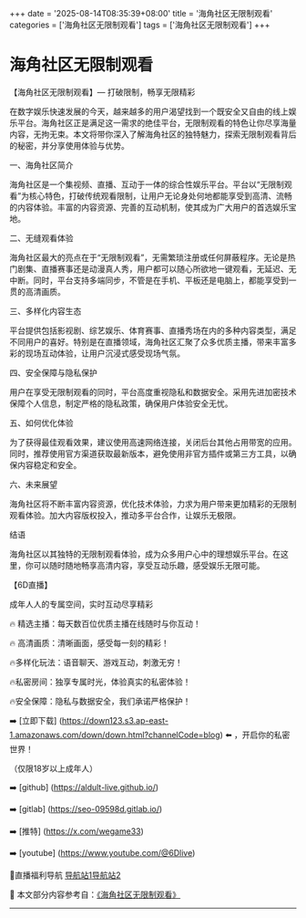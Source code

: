 +++
date = '2025-08-14T08:35:39+08:00'
title = '海角社区无限制观看'
categories = ['海角社区无限制观看']
tags = ['海角社区无限制观看']
+++

# 海角社区无限制观看

【海角社区无限制观看】— 打破限制，畅享无限精彩

在数字娱乐快速发展的今天，越来越多的用户渴望找到一个既安全又自由的线上娱乐平台。海角社区正是满足这一需求的绝佳平台，无限制观看的特色让你尽享海量内容，无拘无束。本文将带你深入了解海角社区的独特魅力，探索无限制观看背后的秘密，并分享使用体验与优势。

一、海角社区简介

海角社区是一个集视频、直播、互动于一体的综合性娱乐平台。平台以“无限制观看”为核心特色，打破传统观看限制，让用户无论身处何地都能享受到高清、流畅的内容体验。丰富的内容资源、完善的互动机制，使其成为广大用户的首选娱乐宝地。

二、无缝观看体验

海角社区最大的亮点在于“无限制观看”，无需繁琐注册或任何屏蔽程序。无论是热门剧集、直播赛事还是动漫真人秀，用户都可以随心所欲地一键观看，无延迟、无中断。同时，平台支持多端同步，不管是在手机、平板还是电脑上，都能享受到一贯的高清画质。

三、多样化内容生态

平台提供包括影视剧、综艺娱乐、体育赛事、直播秀场在内的多种内容类型，满足不同用户的喜好。特别是在直播领域，海角社区汇聚了众多优质主播，带来丰富多彩的现场互动体验，让用户沉浸式感受现场气氛。

四、安全保障与隐私保护

用户在享受无限制观看的同时，平台高度重视隐私和数据安全。采用先进加密技术保障个人信息，制定严格的隐私政策，确保用户体验安全无忧。

五、如何优化体验

为了获得最佳观看效果，建议使用高速网络连接，关闭后台其他占用带宽的应用。同时，推荐使用官方渠道获取最新版本，避免使用非官方插件或第三方工具，以确保内容稳定和安全。

六、未来展望

海角社区将不断丰富内容资源，优化技术体验，力求为用户带来更加精彩的无限制观看体验。加大内容版权投入，推动多平台合作，让娱乐无极限。

结语

海角社区以其独特的无限制观看体验，成为众多用户心中的理想娱乐平台。在这里，你可以随时随地畅享高清内容，享受互动乐趣，感受娱乐无限可能。

【6D直播】

成年人人的专属空间，实时互动尽享精彩

🔥 精选主播：每天数百位优质主播在线随时与你互动！

🔥 高清画质：清晰画面，感受每一刻的精彩！

🔥多样化玩法：语音聊天、游戏互动，刺激无穷！

🔥私密房间：独享专属时光，体验真实的私密体验！

🔥安全保障：隐私与数据安全，我们承诺严格保护！

➡️ [立即下载] (https://down123.s3.ap-east-1.amazonaws.com/down/down.html?channelCode=blog) ⬅️ ，开启你的私密世界！

（仅限18岁以上成年人）

➡️ [github] (https://aldult-live.github.io/)

➡️ [gitlab] (https://seo-09598d.gitlab.io/)

➡️ [推特] (https://x.com/wegame33)

➡️ [youtube] (https://www.youtube.com/@6Dlive)

🔞直播福利导航   [导航站1](https://webstack-86085a.gitlab.io/)[导航站2](https://onlygit123-2.github.io/)


📘 本文部分内容参考自：[《海角社区无限制观看》](https://webstack-hugo-11.pages.dev/)

---
